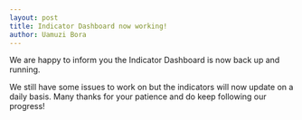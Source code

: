 ```yaml
---
layout: post
title: Indicator Dashboard now working!
author: Uamuzi Bora
---
```


We are happy to inform you the Indicator Dashboard is now back up and running.

We still have some issues to work on but the indicators will now update on a daily basis. Many thanks for your patience and do keep following our progress!





